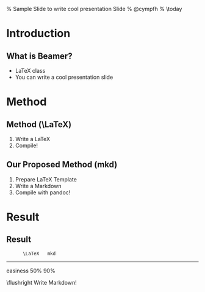 % Sample Slide to write cool presentation Slide
% @cympfh
% \today

# Introduction
## What is Beamer?

- LaTeX class
- You can write a cool presentation slide

# Method
## Method (\LaTeX)

1. Write a LaTeX
1. Compile!

## Our Proposed Method (mkd)

1. Prepare LaTeX Template
1. Write a Markdown
1. Compile with pandoc!

# Result
## Result

          \LaTeX   mkd
-------- ------- -----
easiness    50\%  90\%

\flushright
Write Markdown!

